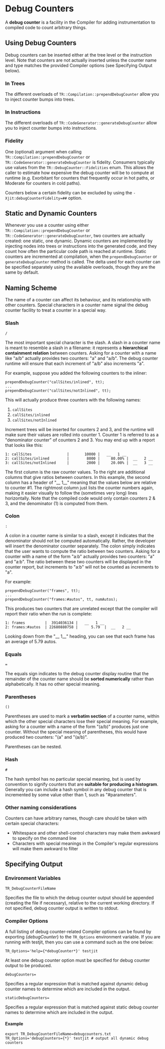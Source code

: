 <!--
Copyright (c) 2018, 2018 IBM Corp. and others

This program and the accompanying materials are made available under
the terms of the Eclipse Public License 2.0 which accompanies this
distribution and is available at https://www.eclipse.org/legal/epl-2.0/
or the Apache License, Version 2.0 which accompanies this distribution and
is available at https://www.apache.org/licenses/LICENSE-2.0.

This Source Code may also be made available under the following
Secondary Licenses when the conditions for such availability set
forth in the Eclipse Public License, v. 2.0 are satisfied: GNU
General Public License, version 2 with the GNU Classpath 
Exception [1] and GNU General Public License, version 2 with the
OpenJDK Assembly Exception [2].

[1] https://www.gnu.org/software/classpath/license.html
[2] http://openjdk.java.net/legal/assembly-exception.html

SPDX-License-Identifier: EPL-2.0 OR Apache-2.0 OR GPL-2.0 WITH 
Classpath-exception-2.0 OR LicenseRef-GPL-2.0 WITH Assembly-exception
-->

# Debug Counters

A **debug counter** is a facility in the Compiler for adding 
instrumentation to compiled code to count arbitrary things.

## Using Debug Counters

Debug counters can be inserted either at the tree level or the 
instruction level. Note that counters are not actually inserted unless 
the counter name and type matches the provided Compiler options 
(see Specifying Output below).

### In Trees

The different overloads of `TR::Compilation::prependDebugCounter` allow 
you to inject counter bumps into trees.

### In Instructions

The different overloads of `TR::CodeGenerator::generateDebugCounter` 
allow you to inject counter bumps into instructions.

### Fidelity

One (optional) argument when calling `TR::Compilation::prependDebugCounter` 
or `TR::CodeGenerator::generateDebugCounter` is fidelity. Consumers 
typically use values from the `TR::DebugCounter::Fidelities` enum. This 
allows the caller to estimate how expensive the debug counter will be 
to compute at runtime (e.g. Exorbitant for counters that frequently 
occur in hot paths, or Moderate for counters in cold paths).

Counters below a certain fidelity can be excluded by using the 
`-Xjit:debugCounterFidelity=##` option.

## Static and Dynamic Counters

Whenever you use a counter using either `TR::Compilation::prependDebugCounter` 
or `TR::CodeGenerator::generateDebugCounter`, two counters are actually 
created: one static, one dynamic. Dynamic counters are implemented by 
injecting nodes into trees or instructions into the generated code, and
they count how often the particular code path is reached at runtime. 
Static counters are incremented at compilation, when the `prependDebugCounter` 
or `generateDebugCounter` method is called. The delta used for each 
counter can be specified separately using the available overloads, 
though they are the same by default.

## Naming Scheme

The name of a counter can affect its behaviour, and its relationship 
with other counters. Special characters in a counter name signal the 
debug counter facility to treat a counter in a special way.

### Slash

`/`

The most important special character is the slash. A slash in a counter 
name is meant to resemble a slash in a filename: it represents a 
**hierarchical containment relation** between counters. Asking for a 
counter with a name like "a/b" actually provides two counters: "a" and 
"a/b". The debug counter runtime will ensure that each increment of 
"a/b" also increments "a".

For example, suppose you added the following counters to the inliner:
```
prependDebugCounter("callSites/inlined", tt);
...
prependDebugCounter("callSites/notInlined", tt);
```
This will actually produce three counters with the following names:
1. `callSites`
2. `callSites/inlined`
3. `callSites/notInlined`

Increment trees will be inserted for counters 2 and 3, and the runtime 
will make sure their values are rolled into counter 1. Counter 1 is 
referred to as a "denominator counter" of counters 2 and 3.
You may end up with a report that looks like this:
```
1: callSites                |       10000 |   __   1 __
2: callSites/inlined        |        8000 |     80.00% |  __   2 __
3: callSites/notInlined     |        2000 |     20.00% |  __   3 __
```

The first column is the raw counter values. To the right are additional 
columns that give ratios between counters. In this example, the second 
column has a header of "__ 1__" meaning that the values below are 
relative to counter #1. The rightmost column just lists the counter 
numbers again, making it easier visually to follow the (sometimes very 
long) lines horizontally. Note that the compiled code would only contain
counters 2 & 3, and the denominator (1) is computed from them.

### Colon

`:`

A colon in a counter name is similar to a slash, except it indicates 
that the denominator should not be computed automatically. Rather, the 
developer will insert the denominator counter separately. The colon 
simply indicates that the user wants to compute the ratio between two 
counters. Asking for a counter with a name of the form "a:b" actually 
provides two counters: "a" and "a:b". The ratio between these two 
counters will be displayed in the counter report, but increments to 
"a:b" will not be counted as increments to "a".

For example:
```
prependDebugCounter("frames", tt);
...
prependDebugCounter("frames:#autos", tt, numAutos);
```
This produces two counters that are unrelated except that the compiler 
will report their ratio when the run is complete:
```
1: frames         |  3914036134 |   __   1 __
2: frames:#autos  | 22680880758 |      5.79  |  __   2 __
```
Looking down from the "__ 1__" heading, you can see that each frame has 
an average of 5.79 autos.

### Equals

`=`

The equals sign indicates to the debug counter display routine that the 
remainder of the counter name should be **sorted numerically** rather 
than alphabetically. It has no other special meaning.

### Parentheses

`()`

Parentheses are used to mark a **verbatim section** of a counter name, 
within which the other special characters lose their special meaning. 
For example, asking for a counter with a name of the form "(a/b)" 
produces just one counter. Without the special meaning of parentheses, 
this would have produced two counters: "(a" and "(a/b)".

Parentheses can be nested.

### Hash

`#`

The hash symbol has no particular special meaning, but is used by 
convention to signify counters that are **suitable for producing a 
histogram**. Generally you can include a hash symbol in any debug 
counter that is incremented by some value other than 1, such as 
"#parameters".

### Other naming considerations

Counters can have arbitrary names, though care should be taken with 
certain special characters:
- Whitespace and other shell-control characters may make them awkward 
  to specify on the command line
- Characters with special meanings in the Compiler's regular expressions
   will make them awkward to filter

## Specifying Output

### Environment Variables

```
TR_DebugCounterFileName
````
Specifies the file to which the debug counter output should be appended 
(creating the file if necessary), relative to the current working 
directory. If not specified, debug counter output is written to stdout.

### Compiler Options

A full listing of debug counter-related Compiler options can be found by
exporting {*debugCounter*} to the `TR_Options` environment variable. If you
are running with testjit, then you can use a command such as the one below:
```
TR_Options='help={*debugCounter*}' testjit
```
At least one debug counter option must be specified for debug counter 
output to be produced.

```
debugCounters=
```
Specifies a regular expression that is matched against dynamic debug 
counter names to determine which are included in the output.

```
staticDebugCounters=
```
Specifies a regular expression that is matched against static debug 
counter names to determine which are included in the output.

#### Example
```
export TR_DebugCounterFileName=debugcounters.txt
TR_Options='debugCounters={*}' testjit # output all dynamic debug counters
```
